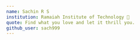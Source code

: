 ```yaml
---
name: Sachin R S
institution: Ramaiah Institute of Technology 🚩
quote: Find what you love and let it thrill you.
github_user: sach999
---
```

